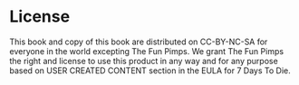 # License

This book and copy of this book are distributed on CC-BY-NC-SA for everyone in the world excepting The Fun Pimps.
We grant The Fun Pimps the right and license to use this product in any way and for any purpose based on USER CREATED CONTENT section in the EULA for 7 Days To Die.